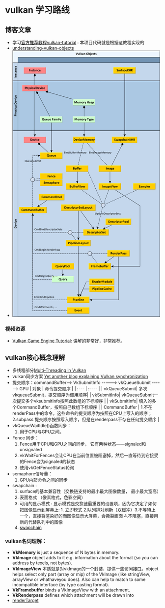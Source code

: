 # vulkan 学习路线
## 博客文章
* 学习[官方推荐教程vulkan-tutorial](https://vulkan-tutorial.com/) : 本项目代码就是根据这教程实现的
* [understanding-vulkan-objects](https://gpuopen.com/learn/understanding-vulkan-objects/)
* ![vulkanDiagram图片](./Image/Vulkan-Diagram.png)


### 视频资源
* [Vulkan Game Engine Tutorial](https://youtu.be/Y9U9IE0gVHA): 讲解的非常好，非常推荐。


## vulkan核心概念理解
* 多线程部分[Multi-Threading in Vulkan](https://community.arm.com/arm-community-blogs/b/graphics-gaming-and-vr-blog/posts/multi-threading-in-vulkan)
* vulkan同步方案 [Yet another blog explaining Vulkan synchronization](https://themaister.net/blog/2019/08/14/yet-another-blog-explaining-vulkan-synchronization/)
* 提交顺序：commandBuffer——>  VkSubmitInfo   ----->  vkQueueSubmit ------> GPU 
    | 对象 | 命令提交顺序 |
    | :--- | :---- |
    | vkQueueSubmit| 多次vkqueueSubmit，提交顺序为调用顺序|
    | vkSubmitInfo|  vkQueueSubmit一次提交多个vksubmitInfo按照此数组的下标顺序 |
    | vkSubmitInfo|  填入的多个CommandBuffer，按照自己数组下标顺序 |
    | CommandBuffer | 1.不在renderPass中的命令，这些命令的提交顺序为按照在CPU上写入的顺序； 2.subpass 提交顺序按照写入顺序，但是在renderpass不存在任何提交顺序 |
* vkQueueWaitIdle()函数同步：
    1. 用于CPU与GPU之间。
* Fence 同步：
    1. Fence用于CPU和GPU之间的同步， 它有两种状态——signaled和unsignaled
    2.  vkWaitForFences会让CPU在当前位置被阻塞掉，然后一直等待到它接受的Fence变为signaled的状态
    3. 使用vkGetFenceStatus轮询
* semaphore信号量：
    1. GPU内部命令之间的同步
* swapchain :
    1. surface的基本兼容性（交换链支持的最小最大图像数量， 最小最大宽高）
    2. 表面格式 （像素格式，色彩空间）
    3. 可用的显示模式 : 显示模式是交换链最重要的设置项，因为它决定了如何把图像显示到屏幕上: 1. 立即模式 2.队列排对刷新（双缓冲）3.不等待上一个，直接将渲染好的而图像显示大屏幕，会撕裂画面 4.不阻塞，直接用新的代替队列中的图像
    4. [swapchain](./Image/SwapChain.jpg)

### vulkan名词理解： 
* **VkMemory** is just a sequence of N bytes in memory. 
* **VkImage** object adds to it e.g. information about the format (so you can address by texels, not bytes).
* **VkImageView** 本质就是对vkImage的一个封装，提供一些访问接口。object helps select only part (array or mip) of the VkImage (like stringView, arrayView or whathaveyou does). Also can help to match to some incompatible interface (by type casting format).
* **VkFramebuffer** binds a VkImageView with an attachment.
* **VkRenderpass** defines which attachment will be drawn into
* [renderTarget](./Image/VulkanRenderTarget.png)